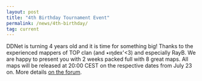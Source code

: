 ```yaml
---
layout: post
title: "4th Birthday Tournament Event"
permalink: /news/4th-birthday/
tag: current
---
```

DDNet is turning 4 years old and it is time for something big! Thanks to the experienced mappers of TOP clan (and ٭ıƞdex'<3) and especially RayB. We are happy to present you with 2 weeks packed full with 8 great maps. All maps will be released at 20:00 CEST on the respective dates from July 23 on. More details [on the forum](https://forum.ddnet.tw/viewtopic.php?t=5449).
